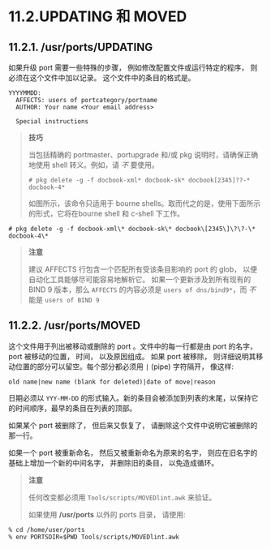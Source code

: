 # 11.2.UPDATING 和 MOVED

## 11.2.1. /usr/ports/UPDATING

如果升级 port 需要一些特殊的步骤， 例如修改配置文件或运行特定的程序， 则必须在这个文件中加以记录。
这个文件中的条目的格式是。

```shell-session
YYYYMMDD:
  AFFECTS: users of portcategory/portname
  AUTHOR: Your name <Your email address>

  Special instructions
```

>**技巧**
>
> 当包括精确的 portmaster、portupgrade 和/或 pkg 说明时，请确保正确地使用 shell 转义。例如，请 *不* 要使用。
>
>```shell-session
> # pkg delete -g -f docbook-xml* docbook-sk* docbook[2345]??-* docbook-4*
>```
>
> 如图所示，该命令只适用于 bourne shells。取而代之的是，使用下面所示的形式，它将在bourne shell 和 c-shell 下工作。

```shell-session
# pkg delete -g -f docbook-xml\* docbook-sk\* docbook\[2345\]\?\?-\* docbook-4\*
```

>**注意**
>
> 建议 AFFECTS 行包含一个匹配所有受该条目影响的 port 的 glob， 以便自动化工具能够尽可能容易地解析它。
如果一个更新涉及到所有现有的 BIND 9 版本，那么 `AFFECTS` 的内容必须是 `users of dns/bind9*`，而 *不* 能是 `users of BIND 9`

## 11.2.2. /usr/ports/MOVED

这个文件用于列出被移动或删除的 port 。文件中的每一行都是由 port 的名字， port 被移动的位置， 时间， 以及原因组成。
如果 port 被移除， 则详细说明其移动位置的部分可以留空。每个部分都必须用 `|` (pipe) 字符隔开， 像这样:

```shell-session
old name|new name (blank for deleted)|date of move|reason
```

日期必须以 `YYY-MM-DD` 的形式输入。新的条目会被添加到列表的末尾，以保持它的时间顺序，最早的条目在列表的顶部。

如果某个 port 被删除了， 但后来又恢复了， 请删除这个文件中说明它被删除的那一行。

如果一个 port 被重新命名， 然后又被重新命名为原来的名字， 则应在旧名字的基础上增加一个新的中间名字， 并删除旧的条目， 以免造成循环。

>**注意**
>
> 任何改变都必须用 `Tools/scripts/MOVEDlint.awk` 来验证。
>
> 如果使用 **/usr/ports** 以外的 ports 目录， 请使用:

```shell-session
% cd /home/user/ports
% env PORTSDIR=$PWD Tools/scripts/MOVEDlint.awk
```

